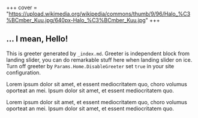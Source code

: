 +++
cover = "https://upload.wikimedia.org/wikipedia/commons/thumb/9/96/Halo_%C3%BCmber_Kuu.jpg/640px-Halo_%C3%BCmber_Kuu.jpg"
+++

## ... I mean, Hello!

This is greeter generated by `_index.md`. Greeter is independent block from landing slider, you can do remarkable stuff here when landing slider on ice. Turn off greeter by `Params.Home.DisableGreeter` set `true` in your site configuration.

Lorem ipsum dolor sit amet, et essent mediocritatem quo, choro volumus oporteat an mei. Ipsum dolor sit amet, et essent mediocritatem quo.

Lorem ipsum dolor sit amet, et essent mediocritatem quo, choro volumus oporteat an mei. Ipsum dolor sit amet, et essent mediocritatem quo.